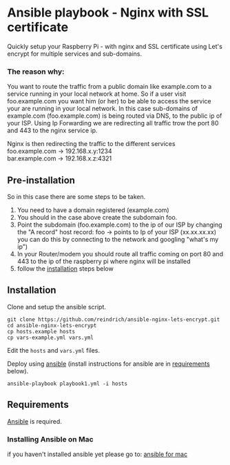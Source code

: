 # Ansible playbook - Nginx with SSL certificate
Quickly setup your Raspberry Pi - with nginx and SSL certificate using Let's encrypt for multiple services and sub-domains.

### The reason why:
You want to route the traffic from a public domain like example.com to a service running in your local network at home.
So if a user visit foo.example.com you want him (or her) to be able to access the service your are running in your local network.
In this case sub-domains of example.com (foo.example.com) is being routed via DNS, to the public ip of your ISP.
Using Ip Forwarding we are redirecting all traffic trow the port 80 and 443 to the nginx service ip.

Nginx is then redirecting the traffic to the different services  
foo.example.com -> 192.168.x.y:1234  
bar.example.com -> 192.168.x.z:4321

## Pre-installation 
So in this case there are some steps to be taken.
1. You need to have a domain registered (example.com)
2. You should in the case above create the subdomain foo.
3. Point the subdomain (foo.example.com) to the ip of our ISP by changing the "A record"
   host record: foo -> points to Ip of your ISP (xx.xx.xx.xx)  
   you can do this by connecting to the network and googling "what's my ip")
4. In your Router/modem you should route all traffic coming on port 80 and 443 to the ip of the raspberry pi where nginx will be installed
5. follow the [installation](#installation) steps below

## Installation

Clone and setup the ansible script. 

```
git clone https://github.com/reindrich/ansible-nginx-lets-encrypt.git
cd ansible-nginx-lets-encrypt
cp hosts.example hosts
cp vars-example.yml vars.yml
```

Edit the `hosts` and `vars.yml` files.

Deploy using [ansible](http://www.ansible.com) (install instructions for ansible are in [requirements](#requirements) below).

```
ansible-playbook playbook1.yml -i hosts
```

## Requirements
[Ansible](http://www.ansible.com/) is required. 

### Installing Ansible on Mac
if you haven't installed ansible yet please go to: [ansible for mac](http://docs.ansible.com/ansible/latest/installation_guide/intro_installation.html#latest-releases-via-pip)
